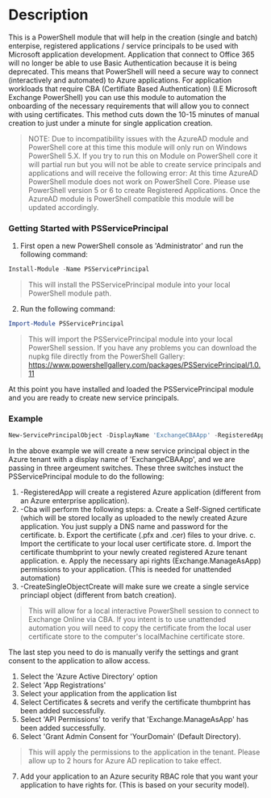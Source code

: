 ﻿# Description

This is a PowerShell module that will help in the creation (single and batch) enterpise, registered applications / service principals to be used with Microsoft application development. Application that connect to Office 365 will no longer be able to use Basic Authentication because it is being deprecated. This means that PowerShell will need a secure way to connect (interactively and automated) to Azure applications. For application workloads that require CBA (Certifiate Based Authentication) (I.E Microsoft Exchange PowerShell) you can use this module to automation the onboarding of the necessary requirements that will allow you to connect with using certificates. This method cuts down the 10-15 minutes of manual creation to just under a minute for single application creation.

> NOTE: Due to incompatibility issues with the AzureAD module and PowerShell core at this time this module will only run on Windows PowerShell 5.X. If you try to run this on Module on PowerShell core it will partial run but you will not be able to create service principals and applications and will receive the following error: At this time AzureAD PowerShell module does not work on PowerShell Core. Please use PowerShell version 5 or 6 to create Registered Applications. Once the AzureAD module is PowerShell compatible this module will be updated accordingly.

### Getting Started with PSServicePrincipal
1. First open a new PowerShell console as 'Administrator' and run the following command:
```powershell
Install-Module -Name PSServicePrincipal
```
> This will install the PSServicePrincipal module into your local PowerShell module path.

2. Run the following command:

```powershell
Import-Module PSServicePrincipal
```

> This will import the PSServicePrincipal module into your local PowerShell session. If you have any problems you can download the nupkg file directly from the PowerShell Gallery: https://www.powershellgallery.com/packages/PSServicePrincipal/1.0.11

At this point you have installed and loaded the PSServicePrincipal module and you are ready to create new service principals.

### Example
```powershell
New-ServicePrincipalObject -DisplayName 'ExchangeCBAApp' -RegisteredApp -Cba -CreateSingleObject
```

In the above example we will create a new service principal object in the Azure tenant with a display name of 'ExchangeCBAApp', and we are passing in three argeument switches. These three switches instuct the PSServicePrincipal module to do the following:

1. -RegisteredApp will create a registered Azure application (different from an Azure enterprise application).
2. -Cba will perform the following steps:
  a. Create a Self-Signed certificate (which will be stored locally as uploaded to the newly created Azure application. You just supply a DNS name and password for the certificate.
  b. Export the certificate (.pfx and .cer) files to your drive.
  c. Import the certificate to your local user certificate store.
  d. Import the certificate thumbprint to your newly created registered Azure tenant application.
  e. Apply the necessary api rights (Exchange.ManageAsApp) permissions to your application. (This is needed for unattended automation)
3. -CreateSingleObjectCreate will make sure we create a single service princiapl object (different from batch creation).

> This will allow for a local interactive PowerShell session to connect to Exchange Online via CBA. If you intent is to use unattended automation you will need to copy the certificate from the local user certificate store to the computer's localMachine certificate store.

The last step you need to do is manually verify the settings and grant consent to the application to allow access.

1. Select the 'Azure Active Directory' option
2. Select 'App Registrations'
3. Select your application from the application list
4. Select Certificates & secrets and verify the certificate thumbprint has been added successfully.
5. Select 'API Permissions' to verify that 'Exchange.ManageAsApp' has been added successfully.
6. Select 'Grant Admin Consent for 'YourDomain' (Default Directory).

> This will apply the permissions to the application in the tenant. Please allow up to 2 hours for Azure AD replication to take effect.

7. Add your application to an Azure security RBAC role that you want your application to have rights for. (This is based on your security model).
